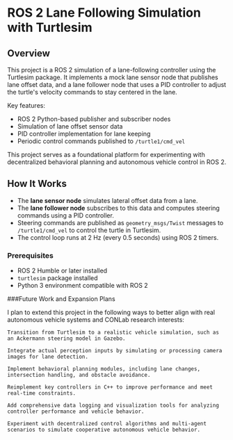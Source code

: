 # ROS 2 Lane Following Simulation with Turtlesim

## Overview

This project is a ROS 2 simulation of a lane-following controller using the Turtlesim package. It implements a mock lane sensor node that publishes lane offset data, and a lane follower node that uses a PID controller to adjust the turtle's velocity commands to stay centered in the lane.

Key features:
- ROS 2 Python-based publisher and subscriber nodes
- Simulation of lane offset sensor data
- PID controller implementation for lane keeping
- Periodic control commands published to `/turtle1/cmd_vel`

This project serves as a foundational platform for experimenting with decentralized behavioral planning and autonomous vehicle control in ROS 2.

## How It Works

- The **lane sensor node** simulates lateral offset data from a lane.
- The **lane follower node** subscribes to this data and computes steering commands using a PID controller.
- Steering commands are published as `geometry_msgs/Twist` messages to `/turtle1/cmd_vel` to control the turtle in Turtlesim.
- The control loop runs at 2 Hz (every 0.5 seconds) using ROS 2 timers.

### Prerequisites

- ROS 2 Humble or later installed
- `turtlesim` package installed
- Python 3 environment compatible with ROS 2
  
###Future Work and Expansion Plans

I plan to extend this project in the following ways to better align with real autonomous vehicle systems and CONLab research interests:

    Transition from Turtlesim to a realistic vehicle simulation, such as an Ackermann steering model in Gazebo.

    Integrate actual perception inputs by simulating or processing camera images for lane detection.

    Implement behavioral planning modules, including lane changes, intersection handling, and obstacle avoidance.

    Reimplement key controllers in C++ to improve performance and meet real-time constraints.

    Add comprehensive data logging and visualization tools for analyzing controller performance and vehicle behavior.

    Experiment with decentralized control algorithms and multi-agent scenarios to simulate cooperative autonomous vehicle behavior.
